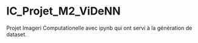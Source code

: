 # IC_Projet_M2_ViDeNN

Projet Imageri Computationelle avec ipynb qui ont servi à la génération de dataset.
